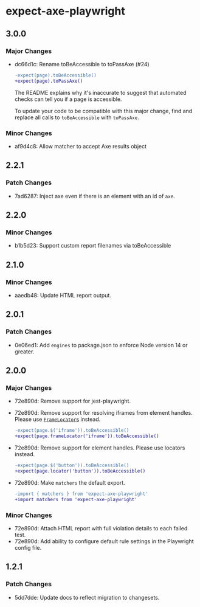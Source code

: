 # expect-axe-playwright

## 3.0.0

### Major Changes

- dc66d1c: Rename toBeAccessible to toPassAxe (#24)

  ```diff
  -expect(page).toBeAccessible()
  +expect(page).toPassAxe()
  ```

  The README explains why it's inaccurate to suggest that automated checks can
  tell you if a page is accessible.

  To update your code to be compatible with this major change, find and replace
  all calls to `toBeAccessible` with `toPassAxe`.

### Minor Changes

- af9d4c8: Allow matcher to accept Axe results object

## 2.2.1

### Patch Changes

- 7ad6287: Inject axe even if there is an element with an id of `axe`.

## 2.2.0

### Minor Changes

- b1b5d23: Support custom report filenames via toBeAccessible

## 2.1.0

### Minor Changes

- aaedb48: Update HTML report output.

## 2.0.1

### Patch Changes

- 0e06ed1: Add `engines` to package.json to enforce Node version 14 or greater.

## 2.0.0

### Major Changes

- 72e890d: Remove support for jest-playwright.
- 72e890d: Remove support for resolving iframes from element handles. Please use [`FrameLocator`s](https://playwright.dev/docs/api/class-framelocator) instead.

  ```diff
  -expect(page.$('iframe')).toBeAccessible()
  +expect(page.frameLocator('iframe')).toBeAccessible()
  ```

- 72e890d: Remove support for element handles. Please use locators instead.

  ```diff
  -expect(page.$('button')).toBeAccessible()
  +expect(page.locator('button')).toBeAccessible()
  ```

- 72e890d: Make `matchers` the default export.

  ```diff
  -import { matchers } from 'expect-axe-playwright'
  +import matchers from 'expect-axe-playwright'
  ```

### Minor Changes

- 72e890d: Attach HTML report with full violation details to each failed test.
- 72e890d: Add ability to configure default rule settings in the Playwright config file.

## 1.2.1

### Patch Changes

- 5dd7dde: Update docs to reflect migration to changesets.
